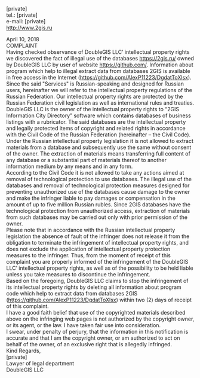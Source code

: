 [private]  
tel.: [private]  
e-mail: [private]  
http://www.2gis.ru  

April 10, 2018  
COMPLAINT  
Having checked observance of DoubleGIS LLC’ intellectual property rights we discovered the fact of illegal use of the databases https://2gis.ru/ owned by DoubleGIS LLC by user of website https://github.com/. Information about program which help to illegal extract data from databases 2GIS is available in free access in the Internet (https://github.com/AlexP11223/DgdatToXlsx).  
Since the said "Services" is Russian-speaking and designed for Russian users, hereinafter we will refer to the intellectual property regulations of the Russian Federation. Our intellectual property rights are protected by the Russian Federation civil legislation as well as international rules and treaties.  
DoubleGIS LLC is the owner of the intellectual property rights to “2GIS Information City Directory” software which contains databases of business listings with a rubricator. The said databases are the intellectual property and legally protected items of copyright and related rights in accordance with the Civil Code of the Russian Federation (hereinafter – the Civil Code).  
Under the Russian intellectual property legislation it is not allowed to extract materials from a database and subsequently use the same without consent of the owner. The extraction of materials means transferring full content of any database or a substantial part of materials thereof to another information medium by any means and in any form.  
According to the Civil Code it is not allowed to take any actions aimed at removal of technological protection to use databases. The illegal use of the databases and removal of technological protection measures designed for preventing unauthorized use of the databases cause damage to the owner and make the infringer liable to pay damages or compensation in the amount of up to five million Russian rubles.
Since 2GIS databases have the technological protection from unauthorized access, extraction of materials from such databases may be carried out only with prior permission of the owner.  
Please note that in accordance with the Russian intellectual property legislation the absence of fault of the infringer does not release it from the obligation to terminate the infringement of intellectual property rights, and does not exclude the application of intellectual property protection measures to the infringer. Thus, from the moment of receipt of this complaint you are properly informed of the infringement of the DoubleGIS LLC’ intellectual property rights, as well as of the possibility to be held liable unless you take measures to discontinue the infringement.  
Based on the foregoing, DoubleGIS LLC claims to stop the infringement of its intellectual property rights by deleting all information about program code which help to extract data from databases 2GIS (https://github.com/AlexP11223/DgdatToXlsx) within two (2) days of receipt of this complaint.  
I have a good faith belief that use of the copyrighted materials described above on the infringing web pages is not authorized by the copyright owner, or its agent, or the law. I have taken fair use into consideration.  
I swear, under penalty of perjury, that the information in this notification is accurate and that I am the copyright owner, or am authorized to act on behalf of the owner, of an exclusive right that is allegedly infringed.  
Kind Regards,  
[private]  
Lawyer of legal department  
DoubleGIS LLC  
